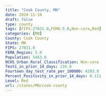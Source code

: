 ```yaml
---
title: "Cook County, MN"
date: 2020-11-10
draft: false
type: county
tags: [FIPS:27031.0,FEMA:5.0,Non-core,Red]
categories: [MN]
County: Cook County
State: MN
FIPS: 27031.0
FEMA_Region: 5.0
Population: 5463.0
NCHS_Urban_Rural_Classification: Non-core
Tests_in_prior_14_days: 234.0
Fourteen_day_test_rate_per_100000: 4283.0
Percent_Positivity_in_prior_14_days: 0.111
Level: Red
url: /states/MN/cook-county
---
```



